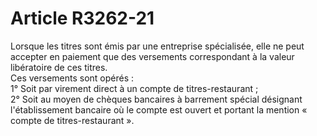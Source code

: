 # Article R3262-21

  
Lorsque les titres sont émis par une entreprise spécialisée, elle ne peut accepter en paiement que des versements correspondant à la valeur libératoire de ces titres.   
Ces versements sont opérés :   
1° Soit par virement direct à un compte de titres-restaurant ;   
2° Soit au moyen de chèques bancaires à barrement spécial désignant l'établissement bancaire où le compte est ouvert et portant la mention « compte de titres-restaurant ».